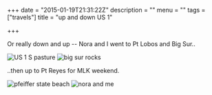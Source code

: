 +++
date = "2015-01-19T21:31:22Z"
description = ""
menu = ""
tags = ["travels"]
title = "up and down US 1"

+++

Or really down and up --
Nora and I went to Pt Lobos and Big Sur..

![US 1 S pasture](/img/us-1-s-pasture.jpg)
![big sur rocks](/img/big-sur-rocks.jpg)

..then up to Pt Reyes for MLK weekend.

![pfeiffer state beach](/img/pfeiffer.jpg)
![nora and me](/img/us1n-n-and-m.jpg)
